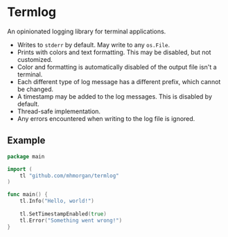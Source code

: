 Termlog
=======

An opinionated logging library for terminal applications.

* Writes to `stderr` by default. May write to any `os.File`.
* Prints with colors and text formatting. This may be
  disabled, but not customized.
* Color and formatting is automatically disabled of the
  output file isn't a terminal.
* Each different type of log message has a different prefix,
  which cannot be changed.
* A timestamp may be added to the log messages. This is
  disabled by default.
* Thread-safe implementation.
* Any errors encountered when writing to the log file
  is ignored.


Example
-------

```go
package main

import (
	tl "github.com/mhmorgan/termlog"
)

func main() {
	tl.Info("Hello, world!")
	
	tl.SetTimestampEnabled(true)
	tl.Error("Something went wrong!")
}
```
